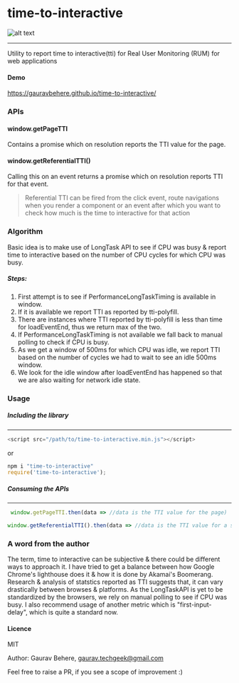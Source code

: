 # time-to-interactive
![alt text](https://www.zauca.com/wp-content/uploads/Why-Webpage-Speed-is-Important-Factor.png)

---

Utility to report time to interactive(tti) for Real User Monitoring (RUM) for web applications

#### Demo
https://gauravbehere.github.io/time-to-interactive/

###  APIs
#### window.getPageTTI
Contains a promise which on resolution reports the TTI value for the page.
#### window.getReferentialTTI()
Calling this on an event returns a promise which on resolution reports TTI for that event.
> Referential TTI can be fired from the click event, route navigations when you render a component or an event after which you want to check how much is the time to interactive for that action

### Algorithm
Basic idea is to make use of LongTask API to see if CPU was busy & report time to interactive based on 
the number of CPU cycles for which CPU was busy.
##### Steps:
 1. First attempt is to see if PerformanceLongTaskTiming is available in window.
 2. If it is available we report TTI as reported by tti-polyfill.
 3. There are instances where TTI reported by tti-polyfill is less than time for loadEventEnd, thus we return max of the two.
4. If PerformanceLongTaskTiming is not available we fall back to manual polling to check if CPU is busy.
5. As we get a window of 500ms for which CPU was idle, we report TTI based on the number of cycles we had to wait to see an idle 500ms window.
6. We look for the idle window after loadEventEnd has happened so that we are also waiting for network idle state.


### Usage

##### Including the library
___
```javascript
<script src="/path/to/time-to-interactive.min.js"></script>
```
or
```javascript
npm i "time-to-interactive"
require('time-to-interactive');
```
##### Consuming the APIs
___
```javascript
 window.getPageTTI.then(data => //data is the TTI value for the page)
 ```
 ```javascript
 window.getReferentialTTI().then(data => //data is the TTI value for a section/component)
 ```


### A word from the author
The term, time to interactive can be subjective & there could be different ways to approach it.
I have tried to get a balance between how Google Chrome's lighthouse does it & how it is done by Akamai's Boomerang. Research & analysis of statstics reported as TTI suggests that, it can vary drastically between browses & platforms. As the LongTaskAPI is yet to be standardized by the browsers, we rely on manual polling to see if CPU was busy.
I also recommend usage of another metric which is "first-input-delay", which is quite a standard now.

#### Licence
MIT

Author: Gaurav Behere, gaurav.techgeek@gmail.com

Feel free to raise a PR, if you see a scope of improvement :)

